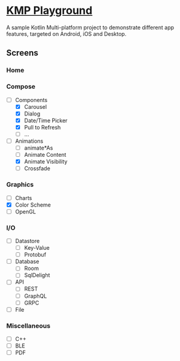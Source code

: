 # [KMP Playground](https://payamgerackoohi.github.io/KmpPlayground/)

A sample Kotlin Multi-platform project to demonstrate different app features, targeted on Android, iOS and Desktop.

## Screens

### Home

### Compose
- [ ] Components
  - [x] Carousel
  - [x] Dialog
  - [x] Date/Time Picker
  - [x] Pull to Refresh
  - [ ] ...
- [ ] Animations
  - [ ] animate*As
  - [ ] Animate Content
  - [x] Animate Visibility
  - [ ] Crossfade

### Graphics
- [ ] Charts
- [x] Color Scheme
- [ ] OpenGL

### I/O
- [ ] Datastore
  - [ ] Key-Value
  - [ ] Protobuf
- [ ] Database
  - [ ] Room
  - [ ] SqlDelight
- [ ] API
  - [ ] REST
  - [ ] GraphQL
  - [ ] GRPC
- [ ] File

### Miscellaneous
- [ ] C++
- [ ] BLE
- [ ] PDF
